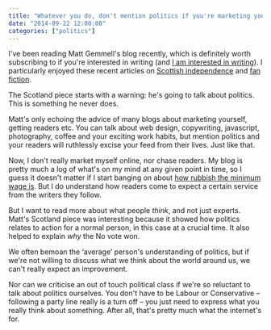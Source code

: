 ```yaml
---
title: "Whatever you do, don't mention politics if you're marketing yourself"
date: "2014-09-22 12:00:00"
categories: ["politics"]
---
```



I've been reading Matt Gemmell's blog recently, which is definitely worth subscribing to if you're interested in writing (and <a href="/2014/09/writing-to-order/">I am interested in writing</a>). I particularly enjoyed these recent articles on <a href="https://mattgemmell.com/independence/">Scottish independence</a> and <a href="https://mattgemmell.com/fan-fiction/">fan fiction</a>.

The Scotland piece starts with a warning: he's going to talk about politics. This is something he never does.

Matt's only echoing the advice of many blogs about marketing yourself, getting readers etc. You can talk about web design, copywriting, javascript, photography, coffee and your exciting work habits, but mention politics and your readers will ruthlessly excise your feed from their lives. Just like that.

Now, I don't really market myself online, nor chase readers. My blog is pretty much a log of what's on my mind at any given point in time, so I guess it doesn't matter if I start banging on about <a href="/2014/09/minimum-wage-legalises-low-pay/">how rubbish the minimum wage is</a>. But I do understand how readers come to expect a certain service from the writers they follow.

But I want to read more about what people _think_, and not just experts. Matt's Scotland piece was interesting because it showed how politics relates to action for a normal person, in this case at a crucial time. It also helped to explain _why_ the No vote won.

We often bemoan the &#8216;average&#8217; person's understanding of politics, but if we're not willing to discuss what we think about the world around us, we can't really expect an improvement.

Nor can we criticise an out of touch political class if we're so reluctant to talk about politics ourselves. You don't have to be Labour or Conservative &#8211; following a party line really is a turn off &#8211; you just need to express what you really think about something. After all, that's pretty much what the internet's for.
